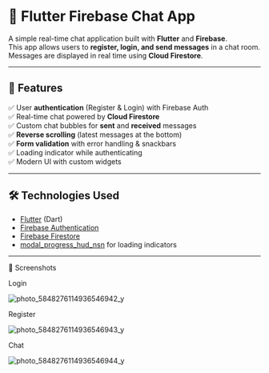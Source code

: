 # 📱 Flutter Firebase Chat App  

A simple real-time chat application built with **Flutter** and **Firebase**.  
This app allows users to **register, login, and send messages** in a chat room. Messages are displayed in real time using **Cloud Firestore**.  

---

## 🚀 Features  
✅ User **authentication** (Register & Login) with Firebase Auth  
✅ Real-time chat powered by **Cloud Firestore**  
✅ Custom chat bubbles for **sent** and **received** messages  
✅ **Reverse scrolling** (latest messages at the bottom)  
✅ **Form validation** with error handling & snackbars  
✅ Loading indicator while authenticating  
✅ Modern UI with custom widgets  

---

## 🛠️ Technologies Used  
- [Flutter](https://flutter.dev/) (Dart)  
- [Firebase Authentication](https://firebase.google.com/docs/auth)  
- [Firebase Firestore](https://firebase.google.com/docs/firestore)  
- [modal_progress_hud_nsn](https://pub.dev/packages/modal_progress_hud_nsn) for loading indicators  

---
📸 Screenshots

Login

![photo_5848276114936546942_y](https://github.com/user-attachments/assets/ed5e7e9c-eb6f-4d75-a3e8-53881395cacd)

Register 

![photo_5848276114936546943_y](https://github.com/user-attachments/assets/e8a20e8b-73c4-428d-970c-e6f17507e59e)

Chat 

![photo_5848276114936546944_y](https://github.com/user-attachments/assets/3376843d-3e06-49c7-879e-068fdb3a73f1)

